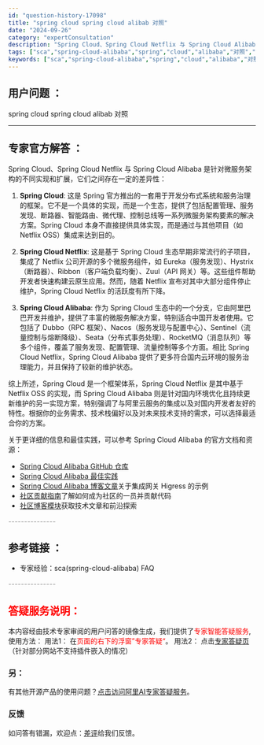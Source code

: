 ```yaml
---
id: "question-history-17098"
title: "spring cloud spring cloud alibab 对照"
date: "2024-09-26"
category: "expertConsultation"
description: "Spring Cloud、Spring Cloud Netflix 与 Spring Cloud Alibaba 是针对微服务架构的不同实现和扩展，它们之间存在一定的差异性：1. **Spring Cloud**: 这是 Spring 官方推出的一套用于开发分布式系统和服务治理的框架。它不是一个具体"
tags: ["sca","spring-cloud-alibaba","spring","cloud","alibaba","对照","整合"]
keywords: ["sca","spring-cloud-alibaba","spring","cloud","alibaba","对照","整合"]
---
```


## 用户问题 ： 
 spring cloud spring cloud alibab 对照  

---------------
## 专家官方解答 ：

Spring Cloud、Spring Cloud Netflix 与 Spring Cloud Alibaba 是针对微服务架构的不同实现和扩展，它们之间存在一定的差异性：

1. **Spring Cloud**: 这是 Spring 官方推出的一套用于开发分布式系统和服务治理的框架。它不是一个具体的实现，而是一个生态，提供了包括配置管理、服务发现、断路器、智能路由、微代理、控制总线等一系列微服务架构要素的解决方案。Spring Cloud 本身不直接提供具体实现，而是通过与其他项目（如 Netflix OSS）集成来达到目的。

2. **Spring Cloud Netflix**: 这是基于 Spring Cloud 生态早期非常流行的子项目，集成了 Netflix 公司开源的多个微服务组件，如 Eureka（服务发现）、Hystrix（断路器）、Ribbon（客户端负载均衡）、Zuul（API 网关）等。这些组件帮助开发者快速构建云原生应用。然而，随着 Netflix 宣布对其中大部分组件停止维护，Spring Cloud Netflix 的活跃度有所下降。

3. **Spring Cloud Alibaba**: 作为 Spring Cloud 生态中的一个分支，它由阿里巴巴开发并维护，提供了丰富的微服务解决方案，特别适合中国开发者使用。它包括了 Dubbo（RPC 框架）、Nacos（服务发现与配置中心）、Sentinel（流量控制与熔断降级）、Seata（分布式事务处理）、RocketMQ（消息队列）等多个组件，覆盖了服务发现、配置管理、流量控制等多个方面。相比 Spring Cloud Netflix，Spring Cloud Alibaba 提供了更多符合国内云环境的服务治理能力，并且保持了较新的维护状态。

综上所述，Spring Cloud 是一个框架体系，Spring Cloud Netflix 是其中基于 Netflix OSS 的实现，而 Spring Cloud Alibaba 则是针对国内环境优化且持续更新维护的另一实现方案，特别强调了与阿里云服务的集成以及对国内开发者友好的特性。根据你的业务需求、技术栈偏好以及对未来技术支持的需求，可以选择最适合你的方案。

关于更详细的信息和最佳实践，可以参考 Spring Cloud Alibaba 的官方文档和资源：

- [Spring Cloud Alibaba GitHub 仓库](https://github.com/alibaba/spring-cloud-alibaba)
- [Spring Cloud Alibaba 最佳实践](../best-practice/integrated-example.md)
- [Spring Cloud Alibaba 博客文章](../../../blog/SCA-Higress-Routing)关于集成网关 Higress 的示例
- [社区贡献指南](../../../community/developer/contributor-guide/new-contributor-guide_dev)了解如何成为社区的一员并贡献代码
- [社区博客模块](../../../blog/SCA-Proxyless-Mesh)获取技术文章和前沿探索


<font color="#949494">---------------</font> 


## 参考链接 ：

* 专家经验：sca(spring-cloud-alibaba) FAQ 


 <font color="#949494">---------------</font> 
 


## <font color="#FF0000">答疑服务说明：</font> 

本内容经由技术专家审阅的用户问答的镜像生成，我们提供了<font color="#FF0000">专家智能答疑服务</font>,使用方法：
用法1： 在<font color="#FF0000">页面的右下的浮窗”专家答疑“</font>。
用法2： 点击[专家答疑页](https://answer.opensource.alibaba.com/docs/intro)（针对部分网站不支持插件嵌入的情况）
### 另：


有其他开源产品的使用问题？[点击访问阿里AI专家答疑服务](https://answer.opensource.alibaba.com/docs/intro)。
### 反馈
如问答有错漏，欢迎点：[差评](https://ai.nacos.io/user/feedbackByEnhancerGradePOJOID?enhancerGradePOJOId=17101)给我们反馈。
